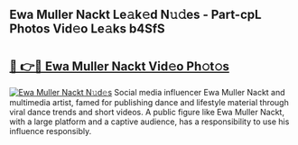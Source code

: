 ## Ewa Muller Nackt Le𝚊k𝚎d N𝚞𝚍es - Part-cpL Photos Vid𝚎o Le𝚊ks b4SfS

# <h2><a href="http://fb6k4t.evod.top/?m=Ewa+Muller+Nackt">🔗 👉🔴 Ewa Muller Nackt Vid𝚎o Ph𝚘t𝚘s</a></h2>

[![Ewa Muller Nackt N𝚞d𝚎s](https://i.imgur.com/8V9OHl7.gif)](http://fb6k4t.evod.top/?m=Ewa+Muller+Nackt)
Social media influencer Ewa Muller Nackt and multimedia artist, famed for publishing dance and lifestyle material through viral dance trends and short videos. A public figure like Ewa Muller Nackt, with a large platform and a captive audience, has a responsibility to use his influence responsibly. 

